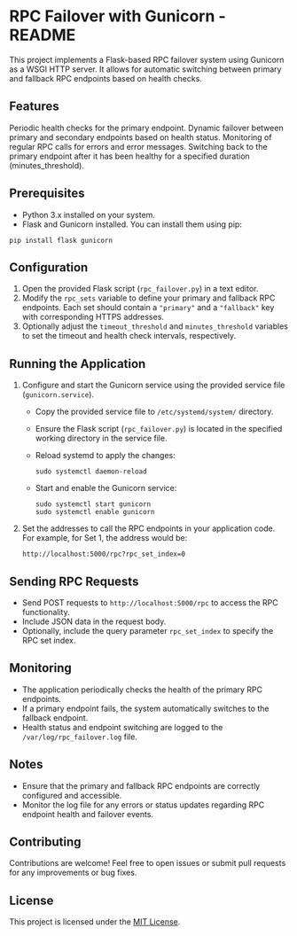 
# RPC Failover with Gunicorn - README

This project implements a Flask-based RPC failover system using Gunicorn as a WSGI HTTP server. It allows for automatic switching between primary and fallback RPC endpoints based on health checks.

## Features


Periodic health checks for the primary endpoint.
Dynamic failover between primary and secondary endpoints based on health status.
Monitoring of regular RPC calls for errors and error messages.
Switching back to the primary endpoint after it has been healthy for a specified duration (minutes_threshold).


## Prerequisites

- Python 3.x installed on your system.
- Flask and Gunicorn installed. You can install them using pip:

```
pip install flask gunicorn
```

## Configuration

1. Open the provided Flask script (`rpc_failover.py`) in a text editor.
2. Modify the `rpc_sets` variable to define your primary and fallback RPC endpoints. Each set should contain a `"primary"` and a `"fallback"` key with corresponding HTTPS addresses.
3. Optionally adjust the `timeout_threshold` and `minutes_threshold` variables to set the timeout and health check intervals, respectively.

## Running the Application

1. Configure and start the Gunicorn service using the provided service file (`gunicorn.service`).
   - Copy the provided service file to `/etc/systemd/system/` directory.
   - Ensure the Flask script (`rpc_failover.py`) is located in the specified working directory in the service file.
   - Reload systemd to apply the changes:

     ```
     sudo systemctl daemon-reload
     ```

   - Start and enable the Gunicorn service:

     ```
     sudo systemctl start gunicorn
     sudo systemctl enable gunicorn
     ```

2. Set the addresses to call the RPC endpoints in your application code. For example, for Set 1, the address would be:

   ```
   http://localhost:5000/rpc?rpc_set_index=0
   ```

## Sending RPC Requests

- Send POST requests to `http://localhost:5000/rpc` to access the RPC functionality.
- Include JSON data in the request body.
- Optionally, include the query parameter `rpc_set_index` to specify the RPC set index.

## Monitoring

- The application periodically checks the health of the primary RPC endpoints.
- If a primary endpoint fails, the system automatically switches to the fallback endpoint.
- Health status and endpoint switching are logged to the `/var/log/rpc_failover.log` file.

## Notes

- Ensure that the primary and fallback RPC endpoints are correctly configured and accessible.
- Monitor the log file for any errors or status updates regarding RPC endpoint health and failover events.

## Contributing

Contributions are welcome! Feel free to open issues or submit pull requests for any improvements or bug fixes.

## License

This project is licensed under the [MIT License](LICENSE).
```

